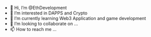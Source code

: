 - 👋 Hi, I’m @EthDevelopment
- 👀 I’m interested in DAPPS and Crypto
- 🌱 I’m currently learning Web3 Application and game development
- 💞️ I’m looking to collaborate on ...
- 📫 How to reach me ...

<!---
EthDevelopment/EthDevelopment is a ✨ special ✨ repository because its `README.md` (this file) appears on your GitHub profile.
You can click the Preview link to take a look at your changes.
--->
